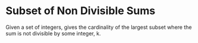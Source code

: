 # Subset of Non Divisible Sums
Given a set of integers, gives the cardinality of the largest subset where the sum is not divisible by some integer, k.
